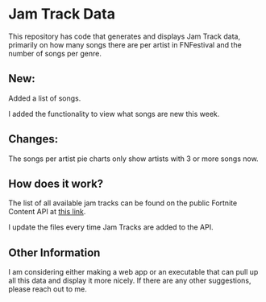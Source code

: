 # Jam Track Data
This repository has code that generates and displays Jam Track data, primarily on how many songs there are per artist in FNFestival and the number of songs per genre.

## New:
Added a list of songs.

I added the functionality to view what songs are new this week.

## Changes:
The songs per artist pie charts only show artists with 3 or more songs now.

## How does it work?
The list of all available jam tracks can be found on the public Fortnite Content API at [this link](https://fortnitecontent-website-prod07.ol.epicgames.com/content/api/pages/fortnite-game/spark-tracks).

I update the files every time Jam Tracks are added to the API.

## Other Information
I am considering either making a web app or an executable that can pull up all this data and display it more nicely. If there are any other suggestions, please reach out to me.
